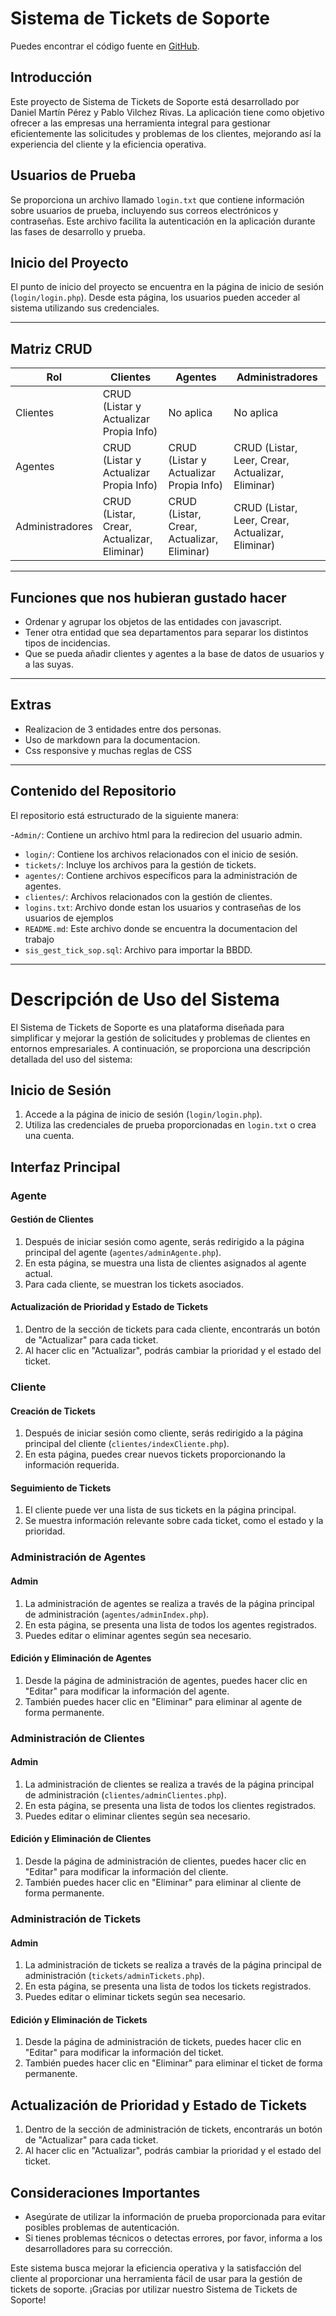 # Sistema de Tickets de Soporte

Puedes encontrar el código fuente en [GitHub](https://github.com/danimap27/TrabajoPA).

## Introducción

Este proyecto de Sistema de Tickets de Soporte está desarrollado por Daniel Martín Pérez y Pablo Vilchez Rivas. La aplicación tiene como objetivo ofrecer a las empresas una herramienta integral para gestionar eficientemente las solicitudes y problemas de los clientes, mejorando así la experiencia del cliente y la eficiencia operativa.

## Usuarios de Prueba

Se proporciona un archivo llamado `login.txt` que contiene información sobre usuarios de prueba, incluyendo sus correos electrónicos y contraseñas. Este archivo facilita la autenticación en la aplicación durante las fases de desarrollo y prueba.

## Inicio del Proyecto

El punto de inicio del proyecto se encuentra en la página de inicio de sesión (`login/login.php`). Desde esta página, los usuarios pueden acceder al sistema utilizando sus credenciales.

---
## Matriz CRUD
| Rol              | Clientes                                    | Agentes                                      | Administradores                              |
|------------------|---------------------------------------------|----------------------------------------------|-----------------------------------------------|
| Clientes         | CRUD (Listar y Actualizar Propia Info)      | No aplica                                    | No aplica                                     |
| Agentes          | CRUD (Listar y Actualizar Propia Info)      | CRUD (Listar y Actualizar Propia Info)      | CRUD (Listar, Leer, Crear, Actualizar, Eliminar) |
| Administradores  | CRUD (Listar, Crear, Actualizar, Eliminar)  | CRUD (Listar, Crear, Actualizar, Eliminar)  | CRUD (Listar, Leer, Crear, Actualizar, Eliminar) |

---
## Funciones que nos hubieran gustado hacer
- Ordenar y agrupar los objetos de las entidades con javascript.
- Tener otra entidad que sea departamentos para separar los distintos tipos de incidencias.
- Que se pueda añadir clientes y agentes a la base de datos de usuarios y a las suyas.

---
## Extras
- Realizacion de 3 entidades entre dos personas.
- Uso de markdown para la documentacion.
- Css responsive y muchas reglas de CSS

---
## Contenido del Repositorio

El repositorio está estructurado de la siguiente manera:


-`Admin/`: Contiene un archivo html para la redirecion del usuario admin.
- `login/`: Contiene los archivos relacionados con el inicio de sesión.
- `tickets/`: Incluye los archivos para la gestión de tickets.
- `agentes/`: Contiene archivos específicos para la administración de agentes.
- `clientes/`: Archivos relacionados con la gestión de clientes.
- `logins.txt`: Archivo donde estan los usuarios y contraseñas de los usuarios de ejemplos
- `README.md`: Este archivo donde se encuentra la documentacion del trabajo
- `sis_gest_tick_sop.sql`: Archivo para importar la BBDD.

---
# Descripción de Uso del Sistema

El Sistema de Tickets de Soporte es una plataforma diseñada para simplificar y mejorar la gestión de solicitudes y problemas de clientes en entornos empresariales. A continuación, se proporciona una descripción detallada del uso del sistema:

## Inicio de Sesión

1. Accede a la página de inicio de sesión (`login/login.php`).
2. Utiliza las credenciales de prueba proporcionadas en `login.txt` o crea una cuenta.

## Interfaz Principal

### Agente

#### Gestión de Clientes

1. Después de iniciar sesión como agente, serás redirigido a la página principal del agente (`agentes/adminAgente.php`).
2. En esta página, se muestra una lista de clientes asignados al agente actual.
3. Para cada cliente, se muestran los tickets asociados.

#### Actualización de Prioridad y Estado de Tickets

1. Dentro de la sección de tickets para cada cliente, encontrarás un botón de "Actualizar" para cada ticket.
2. Al hacer clic en "Actualizar", podrás cambiar la prioridad y el estado del ticket.

### Cliente

#### Creación de Tickets

1. Después de iniciar sesión como cliente, serás redirigido a la página principal del cliente (`clientes/indexCliente.php`).
2. En esta página, puedes crear nuevos tickets proporcionando la información requerida.

#### Seguimiento de Tickets

1. El cliente puede ver una lista de sus tickets en la página principal.
2. Se muestra información relevante sobre cada ticket, como el estado y la prioridad.

### Administración de Agentes

#### Admin

1. La administración de agentes se realiza a través de la página principal de administración (`agentes/adminIndex.php`).
2. En esta página, se presenta una lista de todos los agentes registrados.
3. Puedes editar o eliminar agentes según sea necesario.

#### Edición y Eliminación de Agentes

1. Desde la página de administración de agentes, puedes hacer clic en "Editar" para modificar la información del agente.
2. También puedes hacer clic en "Eliminar" para eliminar al agente de forma permanente.

### Administración de Clientes

#### Admin

1. La administración de clientes se realiza a través de la página principal de administración (`clientes/adminClientes.php`).
2. En esta página, se presenta una lista de todos los clientes registrados.
3. Puedes editar o eliminar clientes según sea necesario.

#### Edición y Eliminación de Clientes

1. Desde la página de administración de clientes, puedes hacer clic en "Editar" para modificar la información del cliente.
2. También puedes hacer clic en "Eliminar" para eliminar al cliente de forma permanente.

### Administración de Tickets

#### Admin

1. La administración de tickets se realiza a través de la página principal de administración (`tickets/adminTickets.php`).
2. En esta página, se presenta una lista de todos los tickets registrados.
3. Puedes editar o eliminar tickets según sea necesario.

#### Edición y Eliminación de Tickets

1. Desde la página de administración de tickets, puedes hacer clic en "Editar" para modificar la información del ticket.
2. También puedes hacer clic en "Eliminar" para eliminar el ticket de forma permanente.

## Actualización de Prioridad y Estado de Tickets

1. Dentro de la sección de administración de tickets, encontrarás un botón de "Actualizar" para cada ticket.
2. Al hacer clic en "Actualizar", podrás cambiar la prioridad y el estado del ticket.

## Consideraciones Importantes

- Asegúrate de utilizar la información de prueba proporcionada para evitar posibles problemas de autenticación.
- Si tienes problemas técnicos o detectas errores, por favor, informa a los desarrolladores para su corrección.

Este sistema busca mejorar la eficiencia operativa y la satisfacción del cliente al proporcionar una herramienta fácil de usar para la gestión de tickets de soporte. ¡Gracias por utilizar nuestro Sistema de Tickets de Soporte!
